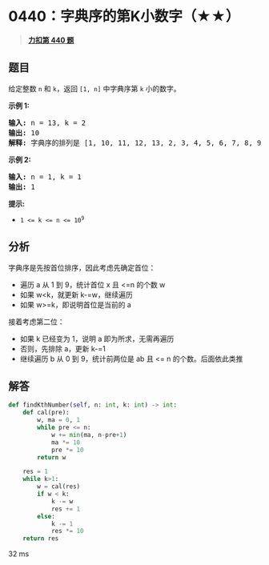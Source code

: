 # 0440：字典序的第K小数字（★★）


> <u>**[力扣第 440 题](https://leetcode.cn/problems/k-th-smallest-in-lexicographical-order/)**</u>

## 题目

<p>给定整数 <code>n</code> 和 <code>k</code>，返回  <code>[1, n]</code> 中字典序第 <code>k</code> 小的数字。</p>



<p><strong>示例 1:</strong></p>

<pre>
<strong>输入: </strong>n = 13, k = 2
<strong>输出: </strong>10
<strong>解释: </strong>字典序的排列是 [1, 10, 11, 12, 13, 2, 3, 4, 5, 6, 7, 8, 9]，所以第二小的数字是 10。
</pre>

<p><strong>示例 2:</strong></p>

<pre>
<strong>输入:</strong> n = 1, k = 1
<strong>输出:</strong> 1
</pre>



<p><strong>提示:</strong></p>

<ul>
<li><code>1 &lt;= k &lt;= n &lt;= 10<sup>9</sup></code></li>
</ul>


## 分析

字典序是先按首位排序，因此考虑先确定首位：
- 遍历 a 从 1 到 9，统计首位 x 且 <=n 的个数 w
- 如果 w<k，就更新 k-=w，继续遍历
- 如果 w>=k，即说明首位是当前的 a

接着考虑第二位：
- 如果 k 已经变为 1，说明 a 即为所求，无需再遍历
- 否则，先排除 a，更新 k-=1
- 继续遍历 b 从 0 到 9，统计前两位是 ab 且 <= n 的个数。后面依此类推

## 解答


```python
def findKthNumber(self, n: int, k: int) -> int:
	def cal(pre):
		w, ma = 0, 1
		while pre <= n:
			w += min(ma, n-pre+1)
			ma *= 10
			pre *= 10
		return w

	res = 1
	while k>1:
		w = cal(res)
		if w < k:
			k -= w
			res += 1
		else:
			k -= 1
			res *= 10
	return res
```
32 ms
